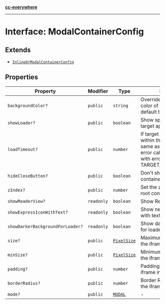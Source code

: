 [**cc-everywhere**](../../../../../index.md)

***

# Interface: ModalContainerConfig

## Extends

- [`InlineOrModalContainerConfig`](inline-or-modal-container-config.md)

## Properties

| Property | Modifier | Type | Description | Inherited from |
| ------ | ------ | ------ | ------ | ------ |
| `backgroundColor?` | `public` | `string` | Override the background color of the iframe. By default this is as per theme. | [`InlineOrModalContainerConfig`](inline-or-modal-container-config.md).[`backgroundColor`](inline-or-modal-container-config.md#backgroundcolor) |
| `showLoader?` | `public` | `boolean` | Show spinner while loading target app. Default is true. | [`InlineOrModalContainerConfig`](inline-or-modal-container-config.md).[`showLoader`](inline-or-modal-container-config.md#showloader) |
| `loadTimeout?` | `public` | `number` | If target app does't open within this time (in ms, same as of setTimeout), the error callback is invoked with error code TARGET_LOAD_TIMED_OUT. | [`InlineOrModalContainerConfig`](inline-or-modal-container-config.md).[`loadTimeout`](inline-or-modal-container-config.md#loadtimeout) |
| `hideCloseButton?` | `public` | `boolean` | Don't show close button for container and header bars | [`InlineOrModalContainerConfig`](inline-or-modal-container-config.md).[`hideCloseButton`](inline-or-modal-container-config.md#hideclosebutton) |
| `zIndex?` | `public` | `number` | Set the z-index of of the root container | [`InlineOrModalContainerConfig`](inline-or-modal-container-config.md).[`zIndex`](inline-or-modal-container-config.md#zindex) |
| `showReaderView?` | `readonly` | `boolean` | Show Reader Loading View | [`InlineOrModalContainerConfig`](inline-or-modal-container-config.md).[`showReaderView`](inline-or-modal-container-config.md#showreaderview) |
| `showExpressIconWithText?` | `readonly` | `boolean` | Show new express icon with text | [`InlineOrModalContainerConfig`](inline-or-modal-container-config.md).[`showExpressIconWithText`](inline-or-modal-container-config.md#showexpressiconwithtext) |
| `showDarkerBackgroundForLoader?` | `readonly` | `boolean` | Show darker background for loader | [`InlineOrModalContainerConfig`](inline-or-modal-container-config.md).[`showDarkerBackgroundForLoader`](inline-or-modal-container-config.md#showdarkerbackgroundforloader) |
| `size?` | `public` | [`PixelSize`](../../asset-types/interfaces/pixel-size.md) | Maximum size boundary of the iframe. | [`InlineOrModalContainerConfig`](inline-or-modal-container-config.md).[`size`](inline-or-modal-container-config.md#size) |
| `minSize?` | `public` | [`PixelSize`](../../asset-types/interfaces/pixel-size.md) | Minimum size boundary of the iframe. | [`InlineOrModalContainerConfig`](inline-or-modal-container-config.md).[`minSize`](inline-or-modal-container-config.md#minsize) |
| `padding?` | `public` | `number` | Padding applied to the iframe in pixels. | [`InlineOrModalContainerConfig`](inline-or-modal-container-config.md).[`padding`](inline-or-modal-container-config.md#padding) |
| `borderRadius?` | `public` | `number` | Border Radius applied to the iframe in pixels. | [`InlineOrModalContainerConfig`](inline-or-modal-container-config.md).[`borderRadius`](inline-or-modal-container-config.md#borderradius) |
| `mode?` | `public` | [`MODAL`](../enumerations/container-mode.md#modal) | - | - |
